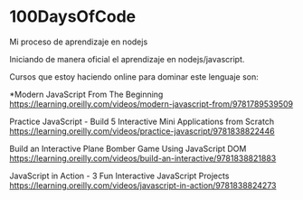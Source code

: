 # 100DaysOfCode

Mi proceso de aprendizaje en nodejs

Iniciando de manera oficial el aprendizaje en nodejs/javascript.

Cursos que estoy haciendo online para dominar este lenguaje son:

\*Modern JavaScript From The Beginning
https://learning.oreilly.com/videos/modern-javascript-from/9781789539509

Practice JavaScript - Build 5 Interactive Mini Applications from Scratch
https://learning.oreilly.com/videos/practice-javascript/9781838822446

Build an Interactive Plane Bomber Game Using JavaScript DOM
https://learning.oreilly.com/videos/build-an-interactive/9781838821883

JavaScript in Action - 3 Fun Interactive JavaScript Projects
https://learning.oreilly.com/videos/javascript-in-action/9781838824273
